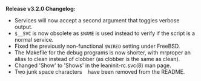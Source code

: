 **Release v3.2.0 Changelog:**
* Services will now accept a second argument that toggles verbose output.
* `$__SVC` is now obsolete as `$NAME` is used instead to verify if the script is a normal service.
* Fixed the previously non-functional `$WIRED` setting under FreeBSD.
* The Makefile for the debug programs is now shorter, with mrproper an alias to clean instead of clobber (as clobber is the same as clean).
* Changed 'Show' to 'Shows' in the leaninit-rc.svc(8) man page.
* Two junk space characters ` ` have been removed from the README.
